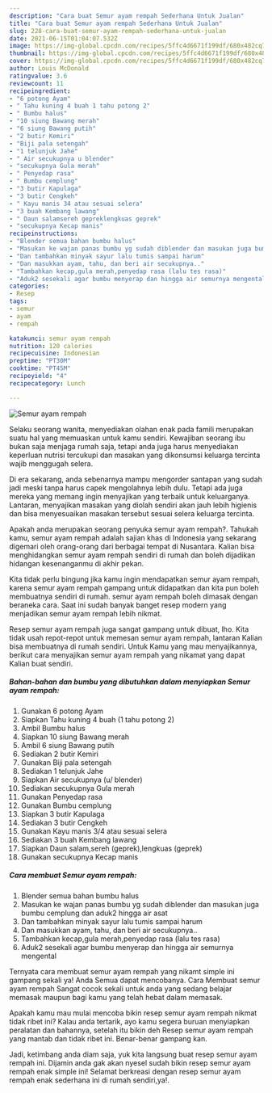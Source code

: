 ```yaml
---
description: "Cara buat Semur ayam rempah Sederhana Untuk Jualan"
title: "Cara buat Semur ayam rempah Sederhana Untuk Jualan"
slug: 228-cara-buat-semur-ayam-rempah-sederhana-untuk-jualan
date: 2021-06-15T01:04:07.532Z
image: https://img-global.cpcdn.com/recipes/5ffc4d6671f199df/680x482cq70/semur-ayam-rempah-foto-resep-utama.jpg
thumbnail: https://img-global.cpcdn.com/recipes/5ffc4d6671f199df/680x482cq70/semur-ayam-rempah-foto-resep-utama.jpg
cover: https://img-global.cpcdn.com/recipes/5ffc4d6671f199df/680x482cq70/semur-ayam-rempah-foto-resep-utama.jpg
author: Louis McDonald
ratingvalue: 3.6
reviewcount: 11
recipeingredient:
- "6 potong Ayam"
- " Tahu kuning 4 buah 1 tahu potong 2"
- " Bumbu halus"
- "10 siung Bawang merah"
- "6 siung Bawang putih"
- "2 butir Kemiri"
- "Biji pala setengah"
- "1 telunjuk Jahe"
- " Air secukupnya u blender"
- "secukupnya Gula merah"
- " Penyedap rasa"
- " Bumbu cemplung"
- "3 butir Kapulaga"
- "3 butir Cengkeh"
- " Kayu manis 34 atau sesuai selera"
- "3 buah Kembang lawang"
- " Daun salamsereh gepreklengkuas geprek"
- "secukupnya Kecap manis"
recipeinstructions:
- "Blender semua bahan bumbu halus"
- "Masukan ke wajan panas bumbu yg sudah diblender dan masukan juga bumbu cemplung dan aduk2 hingga air asat"
- "Dan tambahkan minyak sayur lalu tumis sampai harum"
- "Dan masukkan ayam, tahu, dan beri air secukupnya.."
- "Tambahkan kecap,gula merah,penyedap rasa (lalu tes rasa)"
- "Aduk2 sesekali agar bumbu menyerap dan hingga air semurnya mengental"
categories:
- Resep
tags:
- semur
- ayam
- rempah

katakunci: semur ayam rempah 
nutrition: 120 calories
recipecuisine: Indonesian
preptime: "PT30M"
cooktime: "PT45M"
recipeyield: "4"
recipecategory: Lunch

---
```



![Semur ayam rempah](https://img-global.cpcdn.com/recipes/5ffc4d6671f199df/680x482cq70/semur-ayam-rempah-foto-resep-utama.jpg)

Selaku seorang wanita, menyediakan olahan enak pada famili merupakan suatu hal yang memuaskan untuk kamu sendiri. Kewajiban seorang ibu bukan saja menjaga rumah saja, tetapi anda juga harus menyediakan keperluan nutrisi tercukupi dan masakan yang dikonsumsi keluarga tercinta wajib menggugah selera.

Di era  sekarang, anda sebenarnya mampu mengorder santapan yang sudah jadi meski tanpa harus capek mengolahnya lebih dulu. Tetapi ada juga mereka yang memang ingin menyajikan yang terbaik untuk keluarganya. Lantaran, menyajikan masakan yang diolah sendiri akan jauh lebih higienis dan bisa menyesuaikan masakan tersebut sesuai selera keluarga tercinta. 



Apakah anda merupakan seorang penyuka semur ayam rempah?. Tahukah kamu, semur ayam rempah adalah sajian khas di Indonesia yang sekarang digemari oleh orang-orang dari berbagai tempat di Nusantara. Kalian bisa menghidangkan semur ayam rempah sendiri di rumah dan boleh dijadikan hidangan kesenanganmu di akhir pekan.

Kita tidak perlu bingung jika kamu ingin mendapatkan semur ayam rempah, karena semur ayam rempah gampang untuk didapatkan dan kita pun boleh membuatnya sendiri di rumah. semur ayam rempah boleh dimasak dengan beraneka cara. Saat ini sudah banyak banget resep modern yang menjadikan semur ayam rempah lebih nikmat.

Resep semur ayam rempah juga sangat gampang untuk dibuat, lho. Kita tidak usah repot-repot untuk memesan semur ayam rempah, lantaran Kalian bisa membuatnya di rumah sendiri. Untuk Kamu yang mau menyajikannya, berikut cara menyajikan semur ayam rempah yang nikamat yang dapat Kalian buat sendiri.

<!--inarticleads1-->

##### Bahan-bahan dan bumbu yang dibutuhkan dalam menyiapkan Semur ayam rempah:

1. Gunakan 6 potong Ayam
1. Siapkan  Tahu kuning 4 buah (1 tahu potong 2)
1. Ambil  Bumbu halus
1. Siapkan 10 siung Bawang merah
1. Ambil 6 siung Bawang putih
1. Sediakan 2 butir Kemiri
1. Gunakan Biji pala setengah
1. Sediakan 1 telunjuk Jahe
1. Siapkan  Air secukupnya (u/ blender)
1. Sediakan secukupnya Gula merah
1. Gunakan  Penyedap rasa
1. Gunakan  Bumbu cemplung
1. Siapkan 3 butir Kapulaga
1. Sediakan 3 butir Cengkeh
1. Gunakan  Kayu manis 3/4 atau sesuai selera
1. Sediakan 3 buah Kembang lawang
1. Siapkan  Daun salam,sereh (geprek),lengkuas (geprek)
1. Gunakan secukupnya Kecap manis




<!--inarticleads2-->

##### Cara membuat Semur ayam rempah:

1. Blender semua bahan bumbu halus
1. Masukan ke wajan panas bumbu yg sudah diblender dan masukan juga bumbu cemplung dan aduk2 hingga air asat
1. Dan tambahkan minyak sayur lalu tumis sampai harum
1. Dan masukkan ayam, tahu, dan beri air secukupnya..
1. Tambahkan kecap,gula merah,penyedap rasa (lalu tes rasa)
1. Aduk2 sesekali agar bumbu menyerap dan hingga air semurnya mengental




Ternyata cara membuat semur ayam rempah yang nikamt simple ini gampang sekali ya! Anda Semua dapat mencobanya. Cara Membuat semur ayam rempah Sangat cocok sekali untuk anda yang sedang belajar memasak maupun bagi kamu yang telah hebat dalam memasak.

Apakah kamu mau mulai mencoba bikin resep semur ayam rempah nikmat tidak ribet ini? Kalau anda tertarik, ayo kamu segera buruan menyiapkan peralatan dan bahannya, setelah itu bikin deh Resep semur ayam rempah yang mantab dan tidak ribet ini. Benar-benar gampang kan. 

Jadi, ketimbang anda diam saja, yuk kita langsung buat resep semur ayam rempah ini. Dijamin anda gak akan nyesel sudah bikin resep semur ayam rempah enak simple ini! Selamat berkreasi dengan resep semur ayam rempah enak sederhana ini di rumah sendiri,ya!.


